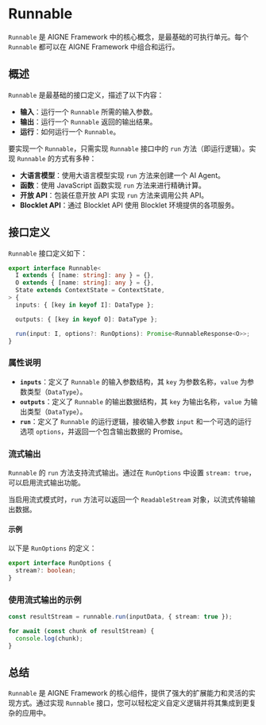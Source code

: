 # Runnable

`Runnable` 是 AIGNE Framework 中的核心概念，是最基础的可执行单元。每个 `Runnable` 都可以在 AIGNE Framework 中组合和运行。

## 概述

`Runnable` 是最基础的接口定义，描述了以下内容：

- **输入**：运行一个 `Runnable` 所需的输入参数。
- **输出**：运行一个 `Runnable` 返回的输出结果。
- **运行**：如何运行一个 `Runnable`。

要实现一个 `Runnable`，只需实现 `Runnable` 接口中的 `run` 方法（即运行逻辑）。实现 `Runnable` 的方式有多种：

- **大语言模型**：使用大语言模型实现 `run` 方法来创建一个 AI Agent。
- **函数**：使用 JavaScript 函数实现 `run` 方法来进行精确计算。
- **开放 API**：包装任意开放 API 实现 `run` 方法来调用公共 API。
- **Blocklet API**：通过 Blocklet API 使用 Blocklet 环境提供的各项服务。

## 接口定义

`Runnable` 接口定义如下：

```typescript
export interface Runnable<
  I extends { [name: string]: any } = {},
  O extends { [name: string]: any } = {},
  State extends ContextState = ContextState,
> {
  inputs: { [key in keyof I]: DataType };

  outputs: { [key in keyof O]: DataType };

  run(input: I, options?: RunOptions): Promise<RunnableResponse<O>>;
}
```

### 属性说明

- **`inputs`**：定义了 `Runnable` 的输入参数结构，其 `key` 为参数名称，`value` 为参数类型（`DataType`）。
- **`outputs`**：定义了 `Runnable` 的输出数据结构，其 `key` 为输出名称，`value` 为输出类型（`DataType`）。
- **`run`**：定义了 `Runnable` 的运行逻辑，接收输入参数 `input` 和一个可选的运行选项 `options`，并返回一个包含输出数据的 Promise。

### 流式输出

`Runnable` 的 `run` 方法支持流式输出。通过在 `RunOptions` 中设置 `stream: true`，可以启用流式输出功能。

当启用流式模式时，`run` 方法可以返回一个 `ReadableStream` 对象，以流式传输输出数据。

#### 示例

以下是 `RunOptions` 的定义：

```typescript
export interface RunOptions {
  stream?: boolean;
}
```

### 使用流式输出的示例

```typescript
const resultStream = runnable.run(inputData, { stream: true });

for await (const chunk of resultStream) {
  console.log(chunk);
}
```

## 总结

`Runnable` 是 AIGNE Framework 的核心组件，提供了强大的扩展能力和灵活的实现方式。通过实现 `Runnable` 接口，您可以轻松定义自定义逻辑并将其集成到更复杂的应用中。
